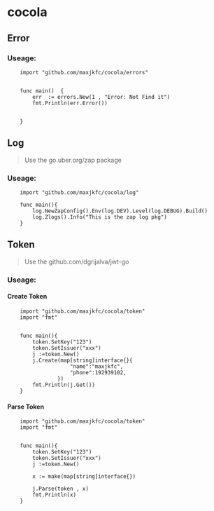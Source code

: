 # cocola


## Error

### Useage:
```golang
    import "github.com/maxjkfc/cocola/errors"


    func main()  {
        err  := errors.New(1 , "Error: Not Find it")
        fmt.Println(err.Error())


    }
```

## Log
> Use the  go.uber.org/zap package 

### Useage:
```golang
    import "github.com/maxjkfc/cocola/log"

    func main(){
        log.NewZapConfig().Env(log.DEV).Level(log.DEBUG).Build()
        log.Zlogs().Info("This is the zap log pkg")
    }
```

## Token
> Use the github.com/dgrijalva/jwt-go

### Useage:

#### Create Token
```golang
    import "github.com/maxjkfc/cocola/token"
    import "fmt"


    func main(){
        token.SetKey("123")
        token.SetIssuer("xxx")
        j :=token.New()      
        j.Create(map[string]interface{}{
                    "name":"maxjkfc",
                    "phone":192939102,
                })
        fmt.Println(j.Get())
    }
```

#### Parse Token

```golang
    import "github.com/maxjkfc/cocola/token"
    import "fmt"


    func main(){
        token.SetKey("123")
        token.SetIssuer("xxx")
        j :=token.New()

        x := make(map[string]interface{})

        j.Parse(token , x)
        fmt.Println(x)
    }
```


